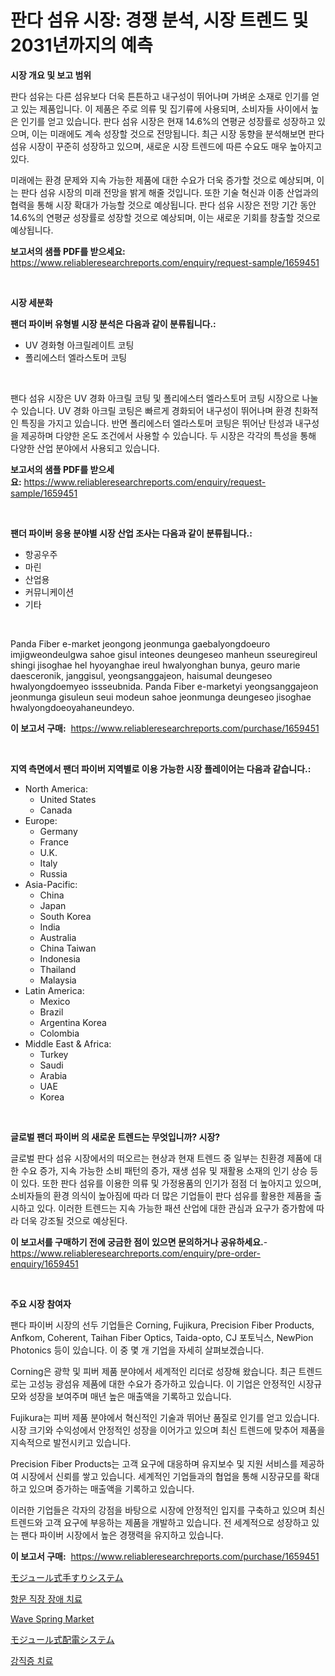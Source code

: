 <p><h1>판다 섬유 시장: 경쟁 분석, 시장 트렌드 및 2031년까지의 예측</h1></p><p><strong>시장 개요 및 보고 범위</strong></p>
<p><p>판다 섬유는 다른 섬유보다 더욱 튼튼하고 내구성이 뛰어나며 가벼운 소재로 인기를 얻고 있는 제품입니다. 이 제품은 주로 의류 및 집기류에 사용되며, 소비자들 사이에서 높은 인기를 얻고 있습니다. 판다 섬유 시장은 현재 14.6%의 연평균 성장률로 성장하고 있으며, 이는 미래에도 계속 성장할 것으로 전망됩니다. 최근 시장 동향을 분석해보면 판다 섬유 시장이 꾸준히 성장하고 있으며, 새로운 시장 트렌드에 따른 수요도 매우 높아지고 있다.</p><p>미래에는 환경 문제와 지속 가능한 제품에 대한 수요가 더욱 증가할 것으로 예상되며, 이는 판다 섬유 시장의 미래 전망을 밝게 해줄 것입니다. 또한 기술 혁신과 이종 산업과의 협력을 통해 시장 확대가 가능할 것으로 예상됩니다. 판다 섬유 시장은 전망 기간 동안 14.6%의 연평균 성장률로 성장할 것으로 예상되며, 이는 새로운 기회를 창출할 것으로 예상됩니다.</p></p>
<p><strong>보고서의 샘플 PDF를 받으세요:</strong> <a href="https://www.reliableresearchreports.com/enquiry/request-sample/1659451">https://www.reliableresearchreports.com/enquiry/request-sample/1659451</a></p>
<p>&nbsp;</p>
<p><strong>시장 세분화</strong></p>
<p><strong>팬더 파이버 유형별 시장 분석은 다음과 같이 분류됩니다.:</strong></p>
<p><ul><li>UV 경화형 아크릴레이트 코팅</li><li>폴리에스터 엘라스토머 코팅</li></ul></p>
<p>&nbsp;</p>
<p><p>팬다 섬유 시장은 UV 경화 아크릴 코팅 및 폴리에스터 엘라스토머 코팅 시장으로 나눌 수 있습니다. UV 경화 아크릴 코팅은 빠르게 경화되어 내구성이 뛰어나며 환경 친화적인 특징을 가지고 있습니다. 반면 폴리에스터 엘라스토머 코팅은 뛰어난 탄성과 내구성을 제공하며 다양한 온도 조건에서 사용할 수 있습니다. 두 시장은 각각의 특성을 통해 다양한 산업 분야에서 사용되고 있습니다.</p></p>
<p><strong>보고서의 샘플 PDF를 받으세요:</strong>&nbsp;<a href="https://www.reliableresearchreports.com/enquiry/request-sample/1659451">https://www.reliableresearchreports.com/enquiry/request-sample/1659451</a></p>
<p>&nbsp;</p>
<p><strong> 팬더 파이버 응용 분야별 시장 산업 조사는 다음과 같이 분류됩니다.:</strong></p>
<p><ul><li>항공우주</li><li>마린</li><li>산업용</li><li>커뮤니케이션</li><li>기타</li></ul></p>
<p>&nbsp;</p>
<p><p>Panda Fiber e-market jeongong jeonmunga gaebalyongdoeuro imjigweondeulgwa sahoe gisul inteones deungeseo manheun sseuregireul shingi jisoghae hel hyoyanghae ireul hwalyonghan bunya, geuro marie daesceronik, janggisul, yeongsanggajeon, haisumal deungeseo hwalyongdoemyeo issseubnida. Panda Fiber e-marketyi yeongsanggajeon jeonmunga gisuleun seui modeun sahoe jeonmunga deungeseo jisoghae hwalyongdoeoyahaneundeyo.</p></p>
<p><strong>이 보고서 구매:</strong>&nbsp; <a href="https://www.reliableresearchreports.com/purchase/1659451">https://www.reliableresearchreports.com/purchase/1659451</a></p>
<p>&nbsp;</p>
<p><strong>지역 측면에서 팬더 파이버 지역별로 이용 가능한 시장 플레이어는 다음과 같습니다.:</strong></p>
<p><ul>
    <li>
        North America:
        <ul>
            <li>United States</li>
            <li>Canada</li>
        </ul>
    </li>
    <li>
        Europe:
        <ul>
            <li>Germany</li>
            <li>France</li>
            <li>U.K.</li>
            <li>Italy</li>
            <li>Russia</li>
        </ul>
    </li>
    <li>
        Asia-Pacific:
        <ul>
            <li>China</li>
            <li>Japan</li>
            <li>South Korea</li>
            <li>India</li>
            <li>Australia</li>
            <li>China Taiwan</li>
            <li>Indonesia</li>
            <li>Thailand</li>
            <li>Malaysia</li>
        </ul>
    </li>
    <li>
        Latin America:
        <ul>
            <li>Mexico</li>
            <li>Brazil</li>
            <li>Argentina Korea</li>
            <li>Colombia</li>
        </ul>
    </li>
    <li>
        Middle East & Africa:
        <ul>
            <li>Turkey</li>
            <li>Saudi</li>
            <li>Arabia</li>
            <li>UAE</li>
            <li>Korea</li>
        </ul>
    </li>
    </ul></p>
<p>&nbsp;</p>
<p><strong>글로벌 팬더 파이버 의 새로운 트렌드는 무엇입니까? 시장?</strong></p>
<p><p>글로벌 판다 섬유 시장에서의 떠오르는 현상과 현재 트렌드 중 일부는 친환경 제품에 대한 수요 증가, 지속 가능한 소비 패턴의 증가, 재생 섬유 및 재활용 소재의 인기 상승 등이 있다. 또한 판다 섬유를 이용한 의류 및 가정용품의 인기가 점점 더 높아지고 있으며, 소비자들의 환경 의식이 높아짐에 따라 더 많은 기업들이 판다 섬유를 활용한 제품을 출시하고 있다. 이러한 트렌드는 지속 가능한 패션 산업에 대한 관심과 요구가 증가함에 따라 더욱 강조될 것으로 예상된다.</p></p>
<p><strong>이 보고서를 구매하기 전에 궁금한 점이 있으면 문의하거나 공유하세요.</strong>- <a href="https://www.reliableresearchreports.com/enquiry/pre-order-enquiry/1659451">https://www.reliableresearchreports.com/enquiry/pre-order-enquiry/1659451</a></p>
<p>&nbsp;</p>
<p><strong>주요 시장 참여자</strong></p>
<p><p>팬다 파이버 시장의 선두 기업들은 Corning, Fujikura, Precision Fiber Products, Anfkom, Coherent, Taihan Fiber Optics, Taida-opto, CJ 포토닉스, NewPion Photonics 등이 있습니다. 이 중 몇 개 기업을 자세히 살펴보겠습니다.</p><p>Corning은 광학 및 피버 제품 분야에서 세계적인 리더로 성장해 왔습니다. 최근 트렌드로는 고성능 광섬유 제품에 대한 수요가 증가하고 있습니다. 이 기업은 안정적인 시장규모와 성장을 보여주며 매년 높은 매출액을 기록하고 있습니다.</p><p>Fujikura는 피버 제품 분야에서 혁신적인 기술과 뛰어난 품질로 인기를 얻고 있습니다. 시장 크기와 수익성에서 안정적인 성장을 이어가고 있으며 최신 트렌드에 맞추어 제품을 지속적으로 발전시키고 있습니다.</p><p>Precision Fiber Products는 고객 요구에 대응하며 유지보수 및 지원 서비스를 제공하여 시장에서 신뢰를 쌓고 있습니다. 세계적인 기업들과의 협업을 통해 시장규모를 확대하고 있으며 증가하는 매출액을 기록하고 있습니다.</p><p>이러한 기업들은 각자의 강점을 바탕으로 시장에 안정적인 입지를 구축하고 있으며 최신 트렌드와 고객 요구에 부응하는 제품을 개발하고 있습니다. 전 세계적으로 성장하고 있는 팬다 파이버 시장에서 높은 경쟁력을 유지하고 있습니다.</p></p>
<p><strong>이 보고서 구매:</strong>&nbsp;&nbsp;<a href="https://www.reliableresearchreports.com/purchase/1659451">https://www.reliableresearchreports.com/purchase/1659451</a></p>
<p><p><a href="https://github.com/bevdtkn4419963/Market-Research-Report-List-1/blob/main/425846113725.md">モジュール式手すりシステム</a></p><p><a href="https://github.com/vsoq0zknh59/Market-Research-Report-List-1/blob/main/713410412660.md">항문 직장 장애 치료</a></p><p><a href="https://issuu.com/reportprime-2/docs/wave-spring-market-size-2030.pptx">Wave Spring Market</a></p><p><a href="https://github.com/MosesSpinka1914/Market-Research-Report-List-1/blob/main/757547313726.md">モジュール式配電システム</a></p><p><a href="https://github.com/Tristiarton768456/Market-Research-Report-List-1/blob/main/222306912661.md">강직증 치료</a></p></p>
